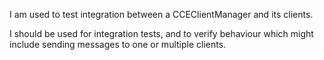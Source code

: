 I am used to test integration between a CCEClientManager and its clients.

I should be used for integration tests, and to verify behaviour which might include sending messages to one or multiple clients.